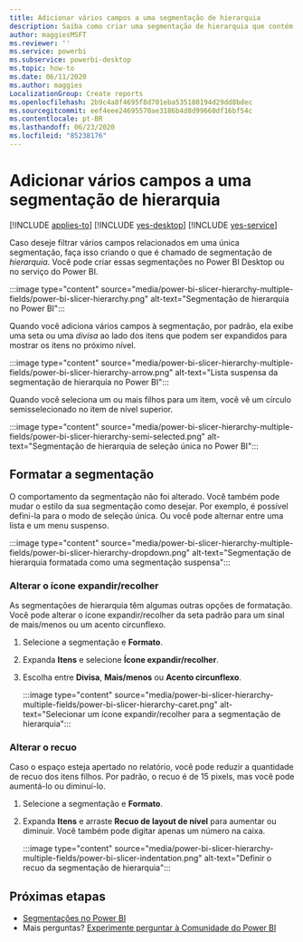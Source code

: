 ```yaml
---
title: Adicionar vários campos a uma segmentação de hierarquia
description: Saiba como criar uma segmentação de hierarquia que contém vários campos em uma hierarquia.
author: maggiesMSFT
ms.reviewer: ''
ms.service: powerbi
ms.subservice: powerbi-desktop
ms.topic: how-to
ms.date: 06/11/2020
ms.author: maggies
LocalizationGroup: Create reports
ms.openlocfilehash: 2b9c4a8f4695f8d701eba535180194d29dd8bdec
ms.sourcegitcommit: eef4eee24695570ae3186b4d8d99660df16bf54c
ms.contentlocale: pt-BR
ms.lasthandoff: 06/23/2020
ms.locfileid: "85238176"
---
```

# <a name="add-multiple-fields-to-a-hierarchy-slicer"></a>Adicionar vários campos a uma segmentação de hierarquia

[!INCLUDE [applies-to](../includes/applies-to.md)] [!INCLUDE [yes-desktop](../includes/yes-desktop.md)] [!INCLUDE [yes-service](../includes/yes-service.md)]

Caso deseje filtrar vários campos relacionados em uma única segmentação, faça isso criando o que é chamado de segmentação de *hierarquia*. Você pode criar essas segmentações no Power BI Desktop ou no serviço do Power BI.

:::image type="content" source="media/power-bi-slicer-hierarchy-multiple-fields/power-bi-slicer-hierarchy.png" alt-text="Segmentação de hierarquia no Power BI":::

Quando você adiciona vários campos à segmentação, por padrão, ela exibe uma seta ou uma *divisa* ao lado dos itens que podem ser expandidos para mostrar os itens no próximo nível.

:::image type="content" source="media/power-bi-slicer-hierarchy-multiple-fields/power-bi-slicer-hierarchy-arrow.png" alt-text="Lista suspensa da segmentação de hierarquia no Power BI":::
 
 
Quando você seleciona um ou mais filhos para um item, você vê um círculo semisselecionado no item de nível superior.
 
:::image type="content" source="media/power-bi-slicer-hierarchy-multiple-fields/power-bi-slicer-hierarchy-semi-selected.png" alt-text="Segmentação de hierarquia de seleção única no Power BI":::

## <a name="format-the-slicer"></a>Formatar a segmentação

O comportamento da segmentação não foi alterado. Você também pode mudar o estilo da sua segmentação como desejar. Por exemplo, é possível defini-la para o modo de seleção única. Ou você pode alternar entre uma lista e um menu suspenso. 

:::image type="content" source="media/power-bi-slicer-hierarchy-multiple-fields/power-bi-slicer-hierarchy-dropdown.png" alt-text="Segmentação de hierarquia formatada como uma segmentação suspensa":::

### <a name="change-the-expandcollapse-icon"></a>Alterar o ícone expandir/recolher

As segmentações de hierarquia têm algumas outras opções de formatação. Você pode alterar o ícone expandir/recolher da seta padrão para um sinal de mais/menos ou um acento circunflexo.

1. Selecione a segmentação e **Formato**.
1. Expanda **Itens** e selecione **Ícone expandir/recolher**.
1. Escolha entre **Divisa**, **Mais/menos** ou **Acento circunflexo**.
 
    :::image type="content" source="media/power-bi-slicer-hierarchy-multiple-fields/power-bi-slicer-hierarchy-caret.png" alt-text="Selecionar um ícone expandir/recolher para a segmentação de hierarquia":::
 
### <a name="change-the-indentation"></a>Alterar o recuo

Caso o espaço esteja apertado no relatório, você pode reduzir a quantidade de recuo dos itens filhos. Por padrão, o recuo é de 15 pixels, mas você pode aumentá-lo ou diminuí-lo. 

1. Selecione a segmentação e **Formato**.
1. Expanda **Itens** e arraste **Recuo de layout de nível** para aumentar ou diminuir. Você também pode digitar apenas um número na caixa.

    :::image type="content" source="media/power-bi-slicer-hierarchy-multiple-fields/power-bi-slicer-indentation.png" alt-text="Definir o recuo da segmentação de hierarquia":::

## <a name="next-steps"></a>Próximas etapas

- [Segmentações no Power BI](../visuals/power-bi-visualization-slicers.md)
- Mais perguntas? [Experimente perguntar à Comunidade do Power BI](https://community.powerbi.com/)